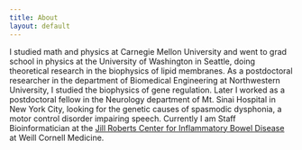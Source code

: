 ```yaml
---
title: About
layout: default
---
```


I studied math and physics at Carnegie Mellon University and went to grad school in physics at the University of Washington in Seattle, doing theoretical research in the biophysics of lipid membranes. As a postdoctoral researcher in the department of Biomedical Engineering at Northwestern University, I studied the biophysics of gene regulation. Later I worked as a postdoctoral fellow in the Neurology department of Mt. Sinai Hospital in New York City, looking for the genetic causes of spasmodic dysphonia, a motor control disorder impairing speech. Currently I am Staff Bioinformatician at the [Jill Roberts Center for Inflammatory Bowel Disease](https://robertsinstitute.weill.cornell.edu/) at Weill Cornell Medicine.
